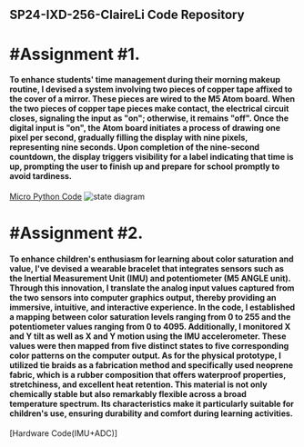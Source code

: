 ## SP24-IXD-256-ClaireLi Code Repository

# #Assignment #1.

#### To enhance students' time management during their morning makeup routine, I devised a system involving two pieces of copper tape affixed to the cover of a mirror. These pieces are wired to the M5 Atom board. When the two pieces of copper tape pieces make contact, the electrical circuit closes, signaling the input as "on"; otherwise, it remains "off". Once the digital input is "on", the Atom board initiates a process of drawing one pixel per second, gradually filling the display with nine pixels, representing nine seconds. Upon completion of the nine-second countdown, the display triggers visibility for a label indicating that time is up, prompting the user to finish up and prepare for school promptly to avoid tardiness.

[Micro Python Code](Assignment%20%231%20/code)
![state diagram](https://github.com/wli14/SP24_IXD256_ClaireLi/assets/158603687/a13db355-3ec4-4e27-8030-f76eedb8df86)

# #Assignment #2.

#### To enhance children's enthusiasm for learning about color saturation and value, I've devised a wearable bracelet that integrates sensors such as the Inertial Measurement Unit (IMU) and potentiometer (M5 ANGLE unit). Through this innovation, I translate the analog input values captured from the two sensors into computer graphics output, thereby providing an immersive, intuitive, and interactive experience. In the code, I established a mapping between color saturation levels ranging from 0 to 255 and the potentiometer values ranging from 0 to 4095. Additionally, I monitored X and Y tilt as well as X and Y motion using the IMU accelerometer. These values were then mapped from five distinct states to five corresponding color patterns on the computer output. As for the physical prototype, I utilized tie braids as a fabrication method and specifically used neoprene fabric, which is a rubber composition that offers waterproof properties, stretchiness, and excellent heat retention. This material is not only chemically stable but also remarkably flexible across a broad temperature spectrum. Its characteristics make it particularly suitable for children's use, ensuring durability and comfort during learning activities.

[Hardware Code(IMU+ADC)]

